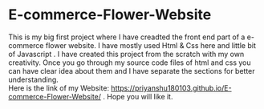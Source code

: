 # E-commerce-Flower-Website

This is my big first project where I have creadted the front end part of a e-commerce flower website. I have mostly used Html & Css here and little bit of Javascript .
I have created this project from the scratch with my own creativity. Once you go through my source code files of html and css you can have clear idea about them and I have separate the 
sections for better understanding.                                                                                                                                                                                  
Here is the link of my Website: https://priyanshu180103.github.io/E-commerce-Flower-Website/  .
Hope you will like it.
